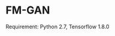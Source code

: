 # FM-GAN

Requirement: Python 2.7, Tensorflow 1.8.0

<!-- This is a pre-released edition of OT-textGAN code -->
